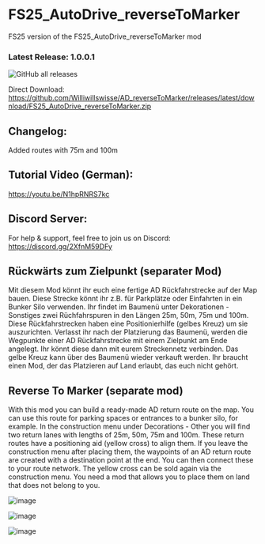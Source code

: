 # FS25_AutoDrive_reverseToMarker
FS25 version of the FS25_AutoDrive_reverseToMarker mod

### Latest Release: 1.0.0.1
![GitHub all releases](https://img.shields.io/github/downloads/Williwillswisse/AD_reverseToMarker/total?label=Downloads&style=plastic)

Direct Download: https://github.com/Williwillswisse/AD_reverseToMarker/releases/latest/download/FS25_AutoDrive_reverseToMarker.zip

## Changelog:
Added routes with 75m and 100m

## Tutorial Video (German):
https://youtu.be/N1hpRNRS7kc

## Discord Server:
For help & support, feel free to join us on Discord: 
https://discord.gg/2XfnM59DFy

## Rückwärts zum Zielpunkt (separater Mod)
Mit diesem Mod könnt ihr euch eine fertige AD Rückfahrstrecke auf der Map bauen.
Diese Strecke könnt ihr z.B. für Parkplätze oder Einfahrten in ein Bunker Silo verwenden.
Ihr findet im Baumenü unter Dekorationen - Sonstiges zwei Rüchfahrspuren in den Längen 25m, 50m, 75m und 100m.
Diese Rückfahrstrecken haben eine Positionierhilfe (gelbes Kreuz) um sie auszurichten.
Verlasst ihr nach der Platzierung das Baumenü, werden die Wegpunkte einer AD Rückfahrstrecke mit einem Zielpunkt am Ende angelegt.
Ihr könnt diese dann mit eurem Streckennetz verbinden. Das gelbe Kreuz kann über des Baumenü wieder verkauft werden.
Ihr braucht einen Mod, der das Platzieren auf Land erlaubt, das euch nicht gehört.

## Reverse To Marker (separate mod)
With this mod you can build a ready-made AD return route on the map.
You can use this route for parking spaces or entrances to a bunker silo, for example.
In the construction menu under Decorations - Other you will find two return lanes with lengths of 25m, 50m, 75m and 100m.
These return routes have a positioning aid (yellow cross) to align them.
If you leave the construction menu after placing them, the waypoints of an AD return route are created with a destination point at the end.
You can then connect these to your route network. The yellow cross can be sold again via the construction menu.
You need a mod that allows you to place them on land that does not belong to you.


![image](https://github.com/user-attachments/assets/b2e1457c-b782-4d71-95c3-980f2e8f7bf2)

![image](https://github.com/user-attachments/assets/d8cd3bbc-f3b2-4d10-a46d-818012a87671)

![image](https://github.com/user-attachments/assets/039603c6-2c82-4cfd-adf3-35dbc2349344)
